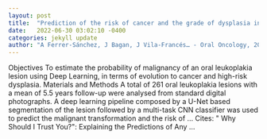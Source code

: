 ```yaml
---
layout: post
title:  "Prediction of the risk of cancer and the grade of dysplasia in leukoplakia lesions using deep learning"
date:   2022-06-30 03:02:10 -0400
categories: jekyll update
author: "A Ferrer-Sánchez, J Bagan, J Vila-Francés… - Oral Oncology, 2022"
---
```

Objectives To estimate the probability of malignancy of an oral leukoplakia lesion using Deep Learning, in terms of evolution to cancer and high-risk dysplasia. Materials and Methods A total of 261 oral leukoplakia lesions with a mean of 5.5 years follow-up were analysed from standard digital photographs. A deep learning pipeline composed by a U-Net based segmentation of the lesion followed by a multi-task CNN classifier was used to predict the malignant transformation and the risk of …
Cites: ‪" Why Should I Trust You?": Explaining the Predictions of Any …‬  